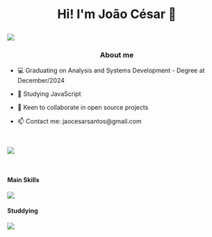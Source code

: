 # <p style="text-align: center;">Hi! I'm João César 💜</p>

<p align="left">
<a href="https://git.io/typing-svg">
    <img src="https://readme-typing-svg.demolab.com?font=Fira+Code&pause=1000&color=8E47FF&center=true&vCenter=true&random=false&width=300&lines=Front+End+Developer" />
    </a>
</p>

### <p style="text-align: center;">About me</p>

- <p style="text-align: left;">💻 Graduating on Analysis and Systems Development - Degree at December/2024</p>

- <p style="text-align: left;">📖 Studying JavaScript</p>

- <p style="text-align: left;">🤝 Keen to collaborate in open source projects</p>

- <p style="text-align: left;">📫 Contact me: jaocesarsantos@gmail.com</p>

<p style="text-align: left;"> ‎ </p>


<picture>
  <source
    srcset="https://github-readme-stats.vercel.app/api?username=jaoquirino&show_icons=true&theme=dark"
    media="(prefers-color-scheme: dark)"
  />
  <source
    srcset="https://github-readme-stats.vercel.app/api?username=jaoquirino&show_icons=true"
    media="(prefers-color-scheme: light), (prefers-color-scheme: no-preference)"
  />
  <img src="https://github-readme-stats.vercel.app/api?username=jaoquirino&show_icons=true" />
</picture>

<p style="text-align: left;"> ‎ </p>

#### <p style="text-align: left;">Main Skills</p>
<p align="left">
  <a href="https://skillicons.dev">
    <img src="https://skillicons.dev/icons?i=js,html,css,git,figma" />
  </a>
</p>

#### <p style="text-align: left;">Studdying</p>
<p align="left">
  <a href="https://skillicons.dev">
    <img src="https://skillicons.dev/icons?i=typescript,php,vue,react,nodejs" />
  </a>
</p>
